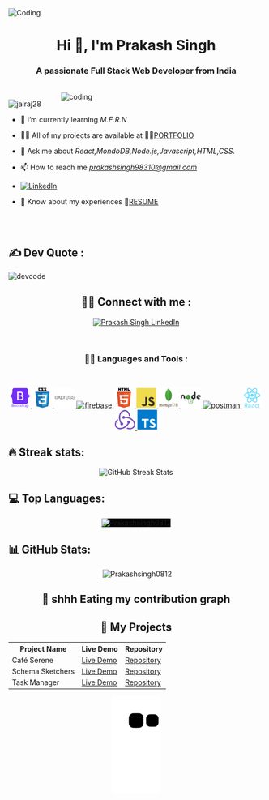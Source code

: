<!-- ![Master-Header]() -->
<img  alt="Coding" width="100%" height="400px" margin-left="50%" src="https://www.lambdatest.com/resources/images/news24.gif">
<h1 align="center">Hi 👋, I'm Prakash Singh</h1>
<h3 align="center">A passionate Full Stack Web Developer from India</h3>
<br/>
<img align="right" alt="coding" width="400" src="https://media.tenor.com/-UygBh3nnfEAAAAC/coding.gif">

<p align="left">

 <img src="https://komarev.com/ghpvc/?username=jairaj28&label=Profile%20views&color=0e75b6&style=flat" alt="jairaj28" /> </p>

- 🌱 I’m currently learning *M.E.R.N*

- 👨‍💻 All of my projects are available at 🙋‍♂[PORTFOLIO](https://fluffy-pasca-85bd37.netlify.app/)


- 💬 Ask me about *React,MondoDB,Node.js,Javascript,HTML,CSS.*

- 📫 How to reach me *prakashsingh98310@gmail.com*
- [![LinkedIn](https://img.shields.io/badge/LinkedIn-Prakash%20Singh-blue)](https://www.linkedin.com/in/prakash-singh-93751026a/)

- 📄 Know about my experiences 🤞[RESUME](./assets-readme/PrakashSingh-FullStackWebDeveloper-4C7q.pdf)


<br/>
<br/>
<h2>✍ Dev Quote :</h2>
<img  height="200" width="600" src="https://quotefancy.com/media/wallpaper/3840x2160/2000910-Joel-Spolsky-Quote-Good-software-like-wine-takes-time.jpg" alt="devcode">
<br/>
<h2 align="center">🙋‍♂ Connect with me :</h2>
<p align="center">
<!-- <a href="https://twitter.com/https://twitter.com/jai_rajsingh" target="blank"><img align="center" src="https://raw.githubusercontent.com/rahuldkjain/github-profile-readme-generator/master/src/images/icons/Social/twitter.svg" alt="https://twitter.com/jai_rajsingh" height="30" width="40" /></a> -->
<a href="https://www.linkedin.com/in/prakash-singh-93751026a/" target="_blank">
  <img align="center" src="https://raw.githubusercontent.com/rahuldkjain/github-profile-readme-generator/master/src/images/icons/Social/linked-in-alt.svg" alt="Prakash Singh LinkedIn" height="30" width="40" />
</a>

<!-- <a href="https://www.instagram.com/jairajsingh_jacky/" target="blank"><img align="center" src="https://raw.githubusercontent.com/rahuldkjain/github-profile-readme-generator/master/src/images/icons/Social/instagram.svg" alt="https://www.instagram.com/jairajsingh_jacky/" height="30" width="40" /></a> -->
</p>
<br/>
<h3 align="center">👨‍💻 Languages and Tools :</h3>
<br/>
<p align="center">
<!--  <a href="https://babeljs.io/" target="_blank" rel="noreferrer">
 <img src="https://www.vectorlogo.zone/logos/babeljs/babeljs-icon.svg" alt="babel" width="40" height="40"/>
 </a>  -->
<a href="https://getbootstrap.com" target="_blank" rel="noreferrer">
 <img src="https://raw.githubusercontent.com/devicons/devicon/master/icons/bootstrap/bootstrap-plain-wordmark.svg" alt="bootstrap" width="40" height="40"/> 
</a> 
<a href="https://www.w3schools.com/css/" target="_blank" rel="noreferrer">
 <img src="https://raw.githubusercontent.com/devicons/devicon/master/icons/css3/css3-original-wordmark.svg" alt="css3" width="40" height="40"/> 
</a> 
<!-- <a href="https://www.cypress.io" target="_blank" rel="noreferrer">
 <img src="https://raw.githubusercontent.com/simple-icons/simple-icons/6e46ec1fc23b60c8fd0d2f2ff46db82e16dbd75f/icons/cypress.svg" alt="cypress" width="40" height="40"/>
 </a> -->
 <a href="https://expressjs.com" target="_blank" rel="noreferrer"> 
<img src="https://raw.githubusercontent.com/devicons/devicon/master/icons/express/express-original-wordmark.svg" alt="express" width="40" height="40"/>
 </a>
 <a href="https://firebase.google.com/" target="_blank" rel="noreferrer">
 <img src="https://www.vectorlogo.zone/logos/firebase/firebase-icon.svg" alt="firebase" width="40" height="40"/>
 </a>
<!--  <a href="https://git-scm.com/" target="_blank" rel="noreferrer">
 <img src="https://www.vectorlogo.zone/logos/git-scm/git-scm-icon.svg" alt="git" width="40" height="40"/>
 </a> -->
 <a href="https://www.w3.org/html/" target="_blank" rel="noreferrer"> 
<img src="https://raw.githubusercontent.com/devicons/devicon/master/icons/html5/html5-original-wordmark.svg" alt="html5" width="40" height="40"/> 
</a>
 <a href="https://developer.mozilla.org/en-US/docs/Web/JavaScript" target="_blank" rel="noreferrer"> 
<img src="https://raw.githubusercontent.com/devicons/devicon/master/icons/javascript/javascript-original.svg" alt="javascript" width="40" height="40"/>
 </a>
 <a href="https://www.mongodb.com/" target="_blank" rel="noreferrer">
 <img src="https://raw.githubusercontent.com/devicons/devicon/master/icons/mongodb/mongodb-original-wordmark.svg" alt="mongodb" width="40" height="40"/> 
</a>
 <a href="https://nodejs.org" target="_blank" rel="noreferrer"> 
<img src="https://raw.githubusercontent.com/devicons/devicon/master/icons/nodejs/nodejs-original-wordmark.svg" alt="nodejs" width="40" height="40"/> 
</a> 
<a href="https://postman.com" target="_blank" rel="noreferrer">
 <img src="https://www.vectorlogo.zone/logos/getpostman/getpostman-icon.svg" alt="postman" width="40" height="40"/>
 </a> 
<a href="https://reactjs.org/" target="_blank" rel="noreferrer"> 
<img src="https://raw.githubusercontent.com/devicons/devicon/master/icons/react/react-original-wordmark.svg" alt="react" width="40" height="40"/>
 </a>
 <a href="https://redux.js.org" target="_blank" rel="noreferrer">
 <img src="https://raw.githubusercontent.com/devicons/devicon/master/icons/redux/redux-original.svg" alt="redux" width="40" height="40"/>
 </a> 
<!-- <a href="https://sass-lang.com" target="_blank" rel="noreferrer">
 <img src="https://raw.githubusercontent.com/devicons/devicon/master/icons/sass/sass-original.svg" alt="sass" width="40" height="40"/>
 </a> -->
 <a href="https://www.typescriptlang.org/" target="_blank" rel="noreferrer"> 
<img src="https://raw.githubusercontent.com/devicons/devicon/master/icons/typescript/typescript-original.svg" alt="typescript" width="40" height="40"/>
 </a> </p>
<h2>🔥 Streak stats:</h2>
<p align="center">
  <img src="https://github-readme-streak-stats.herokuapp.com?user=Prakashsingh0812&theme=react&hide_border=true&background=18122B" alt="GitHub Streak Stats" />
</p>

<h2>💻 Top Languages:</h2>
<p align="center">
  <img style="background:black" align="center" width="300" src="https://github-readme-stats.vercel.app/api/top-langs?username=Prakashsingh0812&show_icons=true&locale=en&layout=compact&theme=react&hide_border=true&bg_color=18122B" alt="Prakashsingh0812" />
</p>

<h2>📊 GitHub Stats:</h2>
<p align="center">
  &nbsp;<img align="center" src="https://github-readme-stats.vercel.app/api?username=Prakashsingh0812&show_icons=true&locale=en&theme=react&hide_border=true&bg_color=18122B" alt="Prakashsingh0812" />
</p>

<h2 align="center">🐍 shhh Eating my contribution graph</h2>

<h2 align="center">🚀 My Projects</h2>
<div align="center">
  <table>
    <tr>
      <th>Project Name</th>
      <th>Live Demo</th>
      <th>Repository</th>
    </tr>
    <tr>
      <td>Café Serene</td>
      <td>
        <a href="https://fanciful-pastelito-8a18ed.netlify.app/" target="_blank">
          Live Demo
        </a>
      </td>
      <td>
        <a href="https://github.com/Sumitsahani/Rights-Rangers_004" target="_blank">
          Repository
        </a>
      </td>
    </tr>
    <tr>
      <td>Schema Sketchers</td>
      <td>
        <a href="https://ai-for-earth-no4l.vercel.app/">
          Live Demo
        </a>
      </td>
      <td>
        <a href="https://github.com/mohammadkaifshaikh01/Ai_For_Earth">
          Repository
        </a>
      </td>
    </tr>
    <tr>
      <td>Task Manager</td>
      <td>
        <a href="https://array-archers-023.vercel.app/">
          Live Demo
        </a>
      </td>
      <td>
        <a href="https://github.com/sayanroy-bash/Task-Pro">
          Repository
        </a>
      </td>
    </tr>
  </table>
</div>



<div align="center"> 
<img  src="https://github.com/JAIRAJ28/JAIRAJ28/blob/output/github-contribution-grid-snake.svg" style="background-color: black" alt="SNAKE_GIF">
</div>
